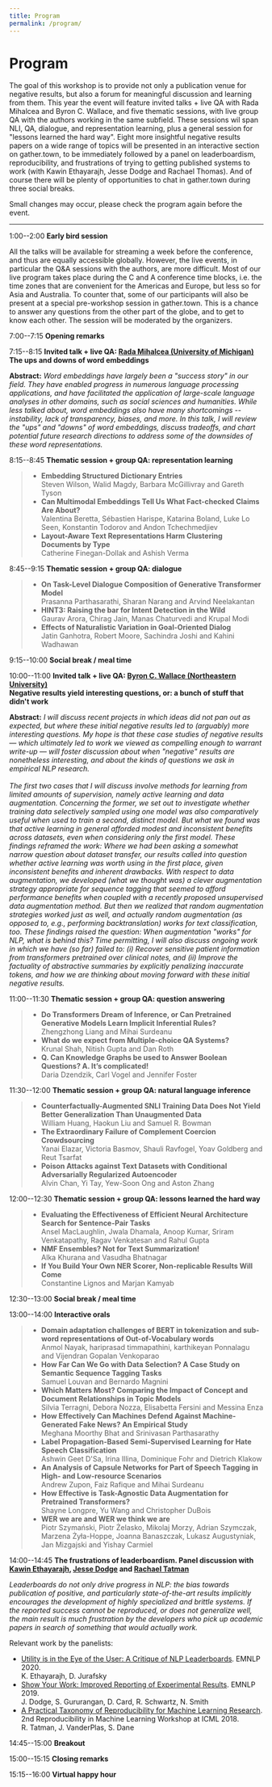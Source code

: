 ```yaml
---
title: Program
permalink: /program/
---
```


# Program

The goal of this workshop is to provide not only a publication venue for negative results, but also a forum for meaningful discussion and learning from them. This year the event will feature invited talks + live QA with Rada Mihalcea and Byron C. Wallace, and five thematic sessions, with live group QA with the authors working in the same subfield. These sessions wil span NLI, QA, dialogue, and representation learning, plus a general session for "lessons learned the hard way". Eight more insightful negative results papers on a wide range of topics will be presented in an interactive section on gather.town, to be immediately followed by a panel on leaderboardism, reproducibility, and frustrations of trying to getting published systems to work (with Kawin Ethayarajh, Jesse Dodge and Rachael Thomas). And of course there will be plenty of opportunities to chat in gather.town during three social breaks. 

Small changes may occur, please check the program again before the event.

*************

<span class="time">1:00--2:00</span> **Early bird session**

All the talks will be available for streaming a week before the conference, and thus are equally accessible globally. However, the live events, in particular the Q&A sessions with the authors, are more difficult. Most of our live program takes place during the C and A conference time blocks, i.e. the time zones that are convenient for the Americas and Europe, but less so for Asia and Australia. To counter that, some of our participants will also be present at a special pre-workshop session in gather.town. This is a chance to answer any questions from the other part of the globe, and to get to know each other. The session will be moderated by the organizers.

<span class="time">7:00--7:15</span> **Opening remarks**

<span class="time">7:15--8:15</span> **Invited talk + live QA: [Rada Mihalcea (University of Michigan)](https://web.eecs.umich.edu/~mihalcea/)** <br/>
           **The ups and downs of word embeddings**

**Abstract:** *Word embeddings have largely been a "success story" in our field. They have enabled progress in numerous language processing applications, and have facilitated the application of large-scale language analyses in other domains, such as social sciences and humanities.  While less talked about, word embeddings also have many shortcomings -- instability, lack of transparency, biases, and more. In this talk, I will review the "ups" and "downs" of word embeddings, discuss  tradeoffs, and chart potential future research directions to address some of the downsides of these word representations.*
           
<span class="time">8:15--8:45</span> **Thematic session + group QA: representation learning**

> - **Embedding Structured Dictionary Entries**<br/>
Steven Wilson, Walid Magdy, Barbara McGillivray and Gareth Tyson
> - **Can Multimodal Embeddings Tell Us What Fact-checked Claims Are About?**<br/>
Valentina Beretta, Sébastien Harispe, Katarina Boland, Luke Lo Seen, Konstantin Todorov and Andon Tchechmedjiev
> - **Layout-Aware Text Representations Harm Clustering Documents by Type**<br/>
Catherine Finegan-Dollak and Ashish Verma

<span class="time">8:45--9:15</span> **Thematic session + group QA: dialogue** 

> - **On Task-Level Dialogue Composition of Generative Transformer Model**<br/>
Prasanna Parthasarathi, Sharan Narang and Arvind Neelakantan
> - **HINT3: Raising the bar for Intent Detection in the Wild**<br/>
Gaurav Arora, Chirag Jain, Manas Chaturvedi and Krupal Modi
> - **Effects of Naturalistic Variation in Goal-Oriented Dialog**<br/>
Jatin Ganhotra, Robert Moore, Sachindra Joshi and Kahini Wadhawan

<span class="time">9:15--10:00</span> **Social break / meal time**

<span class="time">10:00--11:00</span> **Invited talk + live QA: [Byron C. Wallace (Northeastern University)](http://www.byronwallace.com/)** <br/>
             **Negative results yield interesting questions, or: a bunch of stuff that didn't work**

**Abstract:** *I will discuss recent projects in which ideas did not pan out as expected, but where these initial negative results led to (arguably) more interesting questions. My hope is that these case studies of negative results — which ultimately led to work we viewed as compelling enough to warrant write-up — will foster discussion about when "negative" results are nonetheless interesting, and about the kinds of questions we ask in empirical NLP research.* <br/><br/>
*The first two cases that I will discuss involve methods for learning from limited amounts of supervision, namely active learning and data augmentation. Concerning the former, we set out to investigate whether training data selectively sampled using one model was also comparatively useful when used to train a second, distinct model. But what we found was that active learning in general afforded modest and inconsistent benefits across datasets, even when considering only the first model. These findings reframed the work: Where we had been asking a somewhat narrow question about dataset transfer, our results called into question whether active learning was worth using in the first place, given inconsistent benefits and inherent drawbacks. With respect to data augmentation, we developed (what we thought was) a clever augmentation strategy appropriate for sequence tagging that seemed to afford performance benefits when coupled with a recently proposed unsupervised data augmentation method. But then we realized that random augmentation strategies worked just as well, and actually random augmentation (as opposed to, e.g., performing backtranslation) works for text classification, too. These findings raised the question: When augmentation "works" for NLP, what is behind this? Time permitting, I will also discuss ongoing work in which we have (so far) failed to: (i) Recover sensitive patient information from transformers pretrained over clinical notes, and (ii) Improve the factuality of abstractive summaries by explicitly penalizing inaccurate tokens, and how we are thinking about moving forward with these initial negative results.*

<span class="time">11:00--11:30</span> **Thematic session + group QA: question answering**

>  - **Do Transformers Dream of Inference, or Can Pretrained Generative Models Learn Implicit Inferential Rules?**<br/>
Zhengzhong Liang and Mihai Surdeanu
> - **What do we expect from Multiple-choice QA Systems?**<br/>
Krunal Shah, Nitish Gupta and Dan Roth
> - **Q. Can Knowledge Graphs be used to Answer Boolean Questions? A. It’s complicated!**<br/>
Daria Dzendzik, Carl Vogel and Jennifer Foster

<span class="time">11:30--12:00</span> **Thematic session + group QA: natural language inference**
>  - **Counterfactually-Augmented SNLI Training Data Does Not Yield Better Generalization Than Unaugmented Data**<br/>
William Huang, Haokun Liu and Samuel R. Bowman
> - **The Extraordinary Failure of Complement Coercion Crowdsourcing** <br/>
Yanai Elazar, Victoria Basmov, Shauli Ravfogel, Yoav Goldberg and Reut Tsarfat
> - **Poison Attacks against Text Datasets with Conditional Adversarially Regularized Autoencoder**<br/>
Alvin Chan, Yi Tay, Yew-Soon Ong and Aston Zhang
>
<span class="time">12:00--12:30</span> **Thematic session + group QA: lessons learned the hard way**
 
> - **Evaluating the Effectiveness of Efficient Neural Architecture Search for Sentence-Pair Tasks**<br/>
Ansel MacLaughlin, Jwala Dhamala, Anoop Kumar, Sriram Venkatapathy, Ragav Venkatesan and Rahul Gupta
> - **NMF Ensembles? Not for Text Summarization!**<br/>
Alka Khurana and Vasudha Bhatnagar
> - **If You Build Your Own NER Scorer, Non-replicable Results Will Come**<br/>
Constantine Lignos and Marjan Kamyab

<span class="time">12:30--13:00</span> **Social break / meal time**

<span class="time">13:00--14:00</span> **Interactive orals**

> - **Domain adaptation challenges of BERT in tokenization and sub-word representations of Out-of-Vocabulary words** <br/>
Anmol Nayak, hariprasad timmapathini, karthikeyan Ponnalagu and Vijendran Gopalan Venkoparao
> - **How Far Can We Go with Data Selection? A Case Study on Semantic Sequence Tagging Tasks** <br/>
Samuel Louvan and Bernardo Magnini 
> - **Which Matters Most? Comparing the Impact of Concept and Document Relationships in Topic Models** <br/>
Silvia Terragni, Debora Nozza, Elisabetta Fersini and Messina Enza
> - **How Effectively Can Machines Defend Against Machine-Generated Fake News? An Empirical Study** <br/>
Meghana Moorthy Bhat and Srinivasan Parthasarathy
> - **Label Propagation-Based Semi-Supervised Learning for Hate Speech Classification** <br/>
Ashwin Geet D'Sa, Irina Illina, Dominique Fohr and Dietrich Klakow
> - **An Analysis of Capsule Networks for Part of Speech Tagging in High- and Low-resource Scenarios** <br/>
Andrew Zupon, Faiz Rafique and Mihai Surdeanu
> - **How Effective is Task-Agnostic Data Augmentation for Pretrained Transformers?** <br/>
Shayne Longpre, Yu Wang and Christopher DuBois
> - **WER we are and WER we think we are** <br/>
Piotr Szymański, Piotr Żelasko, Mikolaj Morzy, Adrian Szymczak, Marzena Żyła-Hoppe, Joanna Banaszczak, Lukasz Augustyniak, Jan Mizgajski and Yishay Carmiel

<span class="time">14:00--14:45</span> **The frustrations of leaderboardism. Panel discussion with [Kawin Ethayarajh](https://kawine.github.io/), [Jesse Dodge](http://www.cs.cmu.edu/~jessed/) and [Rachael Tatman](http://www.rctatman.com/)**

*Leaderboards do not only drive progress in NLP: the bias towards publication of positive, and particularly state-of-the-art results implicitly encourages the development of highly specialized and brittle systems. If the reported success cannot be reproduced, or does not generalize well, the main result is much frustration by the developers who pick up academic papers in search of something that would actually work.*

Relevant work by the panelists:

* [Utility is in the Eye of the User: A Critique of NLP Leaderboards](https://arxiv.org/abs/2009.13888). EMNLP 2020. <br/>
K. Ethayarajh, D. Jurafsky
* [Show Your Work: Improved Reporting of Experimental Results](https://www.aclweb.org/anthology/D19-1224/). EMNLP 2019. <br/> 
J. Dodge, S. Gururangan, D. Card, R. Schwartz, N. Smith
* [A Practical Taxonomy of Reproducibility for Machine Learning Research](https://openreview.net/pdf?id=B1eYYK5QgX). 2nd Reproducibility in Machine Learning Workshop at ICML 2018.<br/>
R. Tatman, J. VanderPlas, S. Dane

<span class="time">14:45--15:00</span> **Breakout**

<span class="time">15:00--15:15</span> **Closing remarks**

<span class="time">15:15--16:00</span> **Virtual happy hour**


